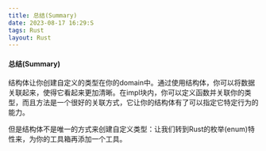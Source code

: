 ```yaml
---
title: 总结(Summary)
date: 2023-08-17 16:29:S
tags: Rust
layout: Rust
---
```

#### 总结(Summary)

结构体让你创建自定义的类型在你的domain中。通过使用结构体，你可以将数据关联起来，使得它看起来更加清晰。在impl块内，你可以定义函数并关联你的类型，而且方法是一个很好的关联方式，它让你的结构体有了可以指定它特定行为的能力。

但是结构体不是唯一的方式来创建自定义类型：让我们转到Rust的枚举(enum)特性来，为你的工具箱再添加一个工具。
